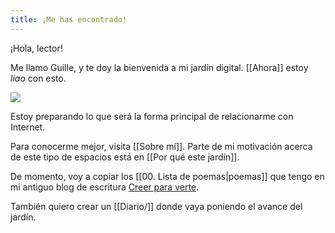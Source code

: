 ```yaml
---
title: ¡Me has encontrado!
---
```

¡Hola, lector!

Me llamo Guille, y te doy la bienvenida a mi jardín digital. [[Ahora]] estoy _liao_ con esto.

<img src="IMG_6304(1).heic">

Estoy preparando lo que será la forma principal de relacionarme con Internet. 

Para conocerme mejor, visita [[Sobre mí]]. Parte de mi motivación acerca de este tipo de espacios está en [[Por qué este jardín]]. 

De momento, voy a copiar los [[00. Lista de poemas|poemas]] que tengo en mi antiguo blog de escritura [Creer para verte](http://creerparaverte.wordpress.com).

También quiero crear un [[Diario/]] donde vaya poniendo el avance del jardín.

